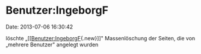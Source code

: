 Benutzer:IngeborgF
==================

Date: 2013-07-06 16:30:42

löschte
„\[\[[Benutzer:IngeborgF](http://www.yacy-websuche.de/wiki/index.php?title=Benutzer:IngeborgF&action=edit&redlink=1 "Benutzer:IngeborgF (Seite nicht vorhanden)"){.new}\]\]"
Massenlöschung der Seiten, die von „mehrere Benutzer" angelegt wurden
